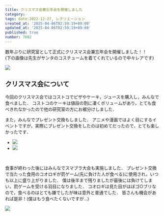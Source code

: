```yaml
---
title: クリスマス会兼忘年会を開催しました
category:
tags: date:2022-12-27, レクリエーション
created_at: '2025-04-06T02:59:19+09:00'
updated_at: '2025-04-06T02:59:19+09:00'
published: true
number: 7602
---
```




数年ぶりに研究室として正式にクリスマス会兼忘年会を開催しました！！  
(下の画像は先生がサンタのコスチュームを着てくれているので中々レアです)

<img src="https://img.esa.io/uploads/production/attachments/13979/2025/04/06/148142/aaa90baa-8695-4d47-9e5b-69a96fe60850.webp"  /><br>

## クリスマス会について
今回のクリスマス会ではコストコでピザやケーキ，ジュースを購入し，みんなで食べました．
コストコのケーキは値段の割に凄くボリュームがあり，とても食べきれなかったので他の研究室の方にお裾分けしました．

また，みんなでプレゼント交換もしました．
アニメや漫画ではよく目にするイベントですが，実際にプレゼント交換をしたのは初めてだったので，とても楽しかったです．

<div class="img-container">
    <ul class="slider">
        <li><img src="https://img.esa.io/uploads/production/attachments/13979/2025/04/06/148142/23acd3cf-ce37-4d92-8ee5-479fb9b82dd9.webp"  /></li>
        <li><img src="https://img.esa.io/uploads/production/attachments/13979/2025/04/06/148142/a8cd0b39-24c8-4d04-9ea9-4928e6a59697.webp"  /></li>
    </ul>
</div><br>

食事が終わった後にはみんなでスマブラ大会も実施しました．
プレゼント交換で当たった食用のコオロギが罰ゲーム(先に負けた人が食べる)に使用され，いつも以上に盛り上がりました．
僕は後半まで残りましたが最後には負けてしまい，罰ゲームを受ける羽目になりました．
コオロギは見た目がほぼゴ○ブリなので，食べるのはとても嫌でしたが味は意外と普通でした．
皆さんも機会があれば是非！(僕はもう食べたくないですが...)

<img src="https://img.esa.io/uploads/production/attachments/13979/2025/04/06/148142/ebeb7005-ddd9-4c3f-86b0-c9d43204474c.webp"  />

